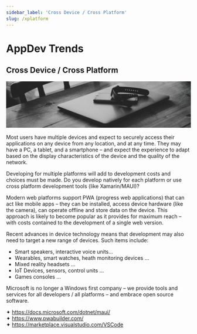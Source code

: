 ```yaml
---
sidebar_label: 'Cross Device / Cross Platform'
slug: /xplatform
---
```


# AppDev Trends

## Cross Device / Cross Platform

![](images/08-xplatform.png)

Most users have multiple devices and expect to securely access their applications on any device from any location, and at any time. They may have a PC, a tablet, and a smartphone – and expect the experience to adapt based on the display characteristics of the device and the quality of the network.

Developing for multiple platforms will add to development costs and choices must be made. Do you develop natively for each platform or use cross platform development tools (like Xamarin/MAUI)?

Modern web platforms support PWA (progress web applications) that can act like mobile apps – they can be installed, access device hardware (like the camera), can operate offline and store data on the device.  This approach is likely to become popular as it provides for maximum reach – with costs contained to the development of a single web version.

Recent advances in device technology means that development may also need to target a new range of devices. Such items include:

- Smart speakers, interactive voice units…
- Wearables, smart watches, heath monitoring devices …
- Mixed reality headsets …
- IoT Devices, sensors, control units …
- Games consoles …

Microsoft is no longer a Windows first company – we provide tools and services for all developers / all platforms – and embrace open source software. 

&#x2726; <https://docs.microsoft.com/dotnet/maui/>  
&#x2726; <https://www.pwabuilder.com/>  
&#x2726; <https://marketplace.visualstudio.com/VSCode>  
